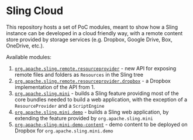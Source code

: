 Sling Cloud
====

This repository hosts a set of PoC modules, meant to show how a Sling instance can be developed in a cloud friendly way, with a remote
content store provided by storage services (e.g. Dropbox, Google Drive, Box, OneDrive, etc.).

Available modules:
1. [`org.apache.sling.remote.resourceprovider`](./org-apache-sling-remote-resourceprovider) - new API for exposing remote files and folders
as `Resources` in the Sling tree
2. [`org.apache.sling.remote.resourceprovider.dropbox`](./org-apache-sling-remote-resourceprovider-dropbox) - a Dropbox implementation of
the API from 1.
3. [`org.apache.sling.mini`](./org-apache-sling-mini) - builds a Sling feature providing most of the core bundles needed to build a web
application, with the exception of a `ResourceProvider` and a `ScriptEngine`
4. [`org.apache.sling.mini.demo`](./org-apache-sling-mini-demo) - builds a Sling web application, by extending the feature provided by
`org.apache.sling.mini`
5. [`org-apache-sling-mini-demo-content`](./org-apache-sling-mini-demo-content) - demo content to be deployed on Dropbox for
`org.apache.sling.mini.demo`
